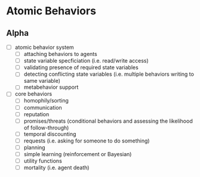 # Atomic Behaviors

## Alpha

- [ ] atomic behavior system
    - [ ] attaching behaviors to agents
    - [ ] state variable specficiation (i.e. read/write access)
    - [ ] validating presence of required state variables
    - [ ] detecting conflicting state variables (i.e. multiple behaviors writing to same variable)
    - [ ] metabehavior support
- [ ] core behaviors
    - [ ] homophily/sorting
    - [ ] communication
    - [ ] reputation
    - [ ] promises/threats (conditional behaviors and assessing the likelihood of follow-through)
    - [ ] temporal discounting
    - [ ] requests (i.e. asking for someone to do something)
    - [ ] planning
    - [ ] simple learning (reinforcement or Bayesian)
    - [ ] utility functions
    - [ ] mortality (i.e. agent death)
